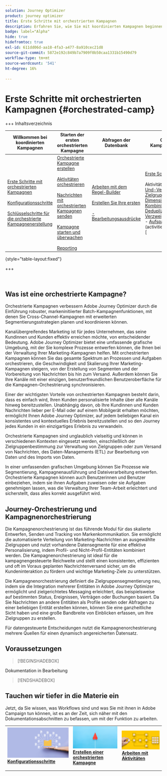```yaml
---
solution: Journey Optimizer
product: journey optimizer
title: Erste Schritte mit orchestrierten Kampagnen
description: Erfahren Sie, wie Sie mit koordinierten Kampagnen beginnen
badge: label="Alpha"
hide: true
hidefromtoc: true
exl-id: 611dd06d-aa18-4fa3-a477-8a910cec21d8
source-git-commit: 5872e192c849b7a7909f0b50caa1331b15490d79
workflow-type: tm+mt
source-wordcount: '541'
ht-degree: 16%

---
```


# Erste Schritte mit orchestrierten Kampagnen {#orchestrated-camp}


+++ Inhaltsverzeichnis

| Willkommen bei koordinierten Kampagnen | Starten der ersten orchestrierten Kampagne | Abfragen der Datenbank | Orchestrierte Kampagnenaktivitäten |
|---|---|---|---|
| [Erste Schritte mit orchestrierten Kampagnen](gs-orchestrated-campaigns.md)<br/><br/>[Konfigurationsschritte](configuration-steps.md)<br/><br/>[Schlüsselschritte für die orchestrierte Kampagnenerstellung](gs-campaign-creation.md) | [Orchestrierte Kampagne erstellen](create-orchestrated-campaign.md)<br/><br/>[Aktivitäten orchestrieren](orchestrate-activities.md)<br/><br/>[ Nachrichten mit orchestrierten Kampagnen senden](send-messages.md)<br/><br/>[Kampagne starten und überwachen](start-monitor-campaigns.md)<br/><br/>[Reporting](reporting-campaigns.md) | [Arbeiten mit dem Regel-Builder](orchestrated-rule-builder.md)<br/><br/>[Erstellen Sie Ihre ersten ](build-query.md)<br/><br/>[-Bearbeitungsausdrücke](edit-expressions.md) | [Erste Schritte mit Aktivitäten](activities/about-activities.md)<br/><br/>Aktivitäten:<br/>[Und-Verknüpfung](activities/and-join.md) - [Zielgruppe aufbauen](activities/build-audience.md) - [Dimensionsänderung](activities/change-dimension.md) - [Kombinieren](activities/combine.md) - [Deduplizierung](activities/enrichment.md) - [Verzweigung](activities/fork.md) - [Abstimmung](activities/reconciliation.md) - [Aufspaltung](activities/split.md)[ ](activities/wait.md) Warten](activities/deduplication.md) [ |

{style="table-layout:fixed"}

+++

<br/>

## Was ist eine orchestrierte Kampagne?

Orchestrierte Kampagnen verbessern Adobe Journey Optimizer durch die Einführung robuster, markeninitiierter Batch-Kampagnenfunktionen, mit denen Sie Cross-Channel-Kampagnen mit erweiterten Segmentierungsstrategien planen und koordinieren können.

Kanalübergreifendes Marketing ist für jedes Unternehmen, das seine Kundinnen und Kunden effektiv erreichen möchte, von entscheidender Bedeutung. Adobe Journey Optimizer bietet eine umfassende grafische Umgebung, mit der Sie komplexe Prozesse entwerfen können, die Ihnen bei der Verwaltung Ihrer Marketing-Kampagnen helfen. Mit orchestrierten Kampagnen können Sie das gesamte Spektrum an Prozessen und Aufgaben orchestrieren, die Geschwindigkeit und Skalierung Ihrer Marketing-Kampagnen steigern, von der Erstellung von Segmenten und der Vorbereitung von Nachrichten bis hin zum Versand. Außerdem können Sie Ihre Kanäle mit einer einzigen, benutzerfreundlichen Benutzeroberfläche für die Kampagnen-Orchestrierung synchronisieren.

Einer der wichtigsten Vorteile von orchestrierten Kampagnen besteht darin, dass es einfach wird, Ihren Kunden personalisierte Inhalte über alle Kanäle hinweg bereitzustellen. Unabhängig davon, ob Ihre Kundinnen und Kunden Nachrichten lieber per E-Mail oder auf einem Mobilgerät erhalten möchten, ermöglicht Ihnen Adobe Journey Optimizer, auf jedem beliebigen Kanal ein konsistentes und kontextuelles Erlebnis bereitzustellen und so den Journey jedes Kunden in ein einzigartiges Erlebnis zu verwandeln.

Orchestrierte Kampagnen sind unglaublich vielseitig und können in verschiedenen Kontexten eingesetzt werden, einschließlich der Zielgruppenbestimmung zur Verwaltung von Zielgruppen oder zum Versand von Nachrichten, des Daten-Managements (ETL) zur Bearbeitung von Daten und des Imports von Daten.

In einer umfassenden grafischen Umgebung können Sie Prozesse wie Segmentierung, Kampagnenausführung und Dateiverarbeitung entwerfen. Orchestrierte Kampagnen können auch Benutzerinnen und Benutzer einbeziehen, indem sie ihnen Aufgaben zuweisen oder sie Aufgaben genehmigen lassen, was die Verwaltung Ihrer Team-Arbeit erleichtert und sicherstellt, dass alles korrekt ausgeführt wird.

## Journey-Orchestrierung und Kampagnenorchestrierung

Die Kampagnenorchestrierung ist das führende Modul für das skalierte Entwerfen, Senden und Tracking von Markenkommunikation. Sie ermöglicht die automatisierte Verteilung von Marketing-Nachrichten an ausgewählte Zielgruppen und nutzt vorhandene Datensegmente für eine effektive Personalisierung, indem Profil- und Nicht-Profil-Entitäten kombiniert werden. Die Kampagnenorchestrierung ist ideal für die kampagnengesteuerte Reichweite und stellt einen konsistenten, effizienten und oft im Voraus geplanten Nachrichtenversand sicher, um die Kundeninteraktion zu fördern und wichtige Marketing-Ziele zu unterstützen.

Die Kampagnenorchestrierung definiert die Zielgruppensegmentierung neu, indem sie die Integration mehrerer Entitäten in Adobe Journey Optimizer ermöglicht und zielgerichtetes Messaging erleichtert, das beispielsweise auf bestimmten Status, Ereignissen, Verträgen oder Buchungen basiert. Da Sie Nachrichten an andere Entitäten als Profile senden oder Abfragen zu einer beliebigen Entität erstellen können, können Sie eine ganzheitliche Sicht haben und eine große Bandbreite von Einblicken erfassen, um Ihre Zielgruppen zu erstellen.

Für datengesteuerte Entscheidungen nutzt die Kampagnenorchestrierung mehrere Quellen für einen dynamisch angereicherten Datensatz.

## Voraussetzungen

>[!BEGINSHADEBOX]

Dokumentation in Bearbeitung

>[!ENDSHADEBOX]

<!--prerequisites & permissions-->

## Tauchen wir tiefer in die Materie ein

Jetzt, da Sie wissen, was Workflows sind und was Sie mit ihnen in Adobe Campaign tun können, ist es an der Zeit, sich näher mit den Dokumentationsabschnitten zu befassen, um mit der Funktion zu arbeiten.

<table style="table-layout:fixed"><tr style="border: 0;">
<td>
<a href="gs-campaign-creation.md">
<img alt="Zugriff und Verwaltung von Workflows" src="assets/do-not-localize/workflow-access.jpeg">
</a>
<div>
<a href="gs-campaign-creation.md"><strong>Konfigurationsschritte</strong></a>
</div>
<p>
</td>
<td>
<a href="create-orchestrated-campaign.md">
<img alt="Lead" src="assets/do-not-localize/workflow-create.jpeg">
</a>
<div><a href="create-orchestrated-campaign.md"><strong>Erstellen einer orchestrierten Kampagne</strong>
</div>
<p>
</td>
<td>
<a href="activities/about-activities.md">
<img alt="Gelegentlich" src="assets/do-not-localize/workflow-activities.jpeg">
</a>
<div>
<a href="activities/about-activities.md"><strong>Arbeiten mit Aktivitäten</strong></a>
</div>
<p></td>
</tr></table>
